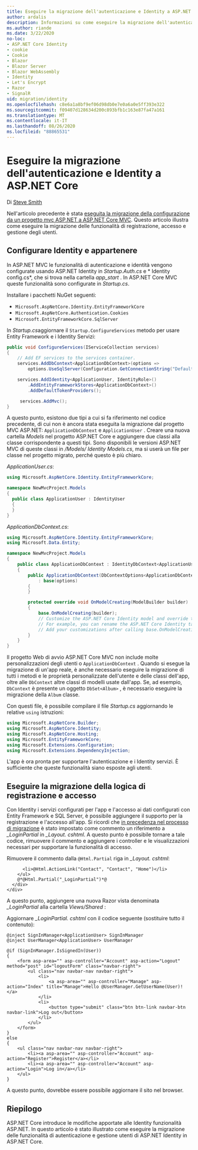 ```yaml
---
title: Eseguire la migrazione dell'autenticazione e Identity a ASP.NET Core
author: ardalis
description: Informazioni su come eseguire la migrazione dell'autenticazione e dell'identità da un progetto MVC ASP.NET a un progetto MVC ASP.NET Core.
ms.author: riande
ms.date: 3/22/2020
no-loc:
- ASP.NET Core Identity
- cookie
- Cookie
- Blazor
- Blazor Server
- Blazor WebAssembly
- Identity
- Let's Encrypt
- Razor
- SignalR
uid: migration/identity
ms.openlocfilehash: c8e6a1a8bf9ef06d98db0e7e0a6a0e5ff393e322
ms.sourcegitcommit: f09407d128634d200c893bfb1c163e87fa47a161
ms.translationtype: MT
ms.contentlocale: it-IT
ms.lasthandoff: 08/26/2020
ms.locfileid: "88865531"
---
```

# <a name="migrate-authentication-and-no-locidentity-to-aspnet-core"></a>Eseguire la migrazione dell'autenticazione e Identity a ASP.NET Core

Di [Steve Smith](https://ardalis.com/)

Nell'articolo precedente è stata [eseguita la migrazione della configurazione da un progetto mvc ASP.NET a ASP.NET Core MVC](xref:migration/configuration). Questo articolo illustra come eseguire la migrazione delle funzionalità di registrazione, accesso e gestione degli utenti.

## <a name="configure-no-locidentity-and-membership"></a>Configurare Identity e appartenere

In ASP.NET MVC le funzionalità di autenticazione e identità vengono configurate usando ASP.NET Identity in *Startup.Auth.cs* e * Identity config.cs*, che si trova nella cartella *app_start* . In ASP.NET Core MVC queste funzionalità sono configurate in *Startup.cs*.

Installare i pacchetti NuGet seguenti:

* `Microsoft.AspNetCore.Identity.EntityFrameworkCore`
* `Microsoft.AspNetCore.Authentication.Cookies`
* `Microsoft.EntityFrameworkCore.SqlServer`

In *Startup.cs*aggiornare il `Startup.ConfigureServices` metodo per usare Entity Framework e i Identity Servizi:

```csharp
public void ConfigureServices(IServiceCollection services)
{
    // Add EF services to the services container.
    services.AddDbContext<ApplicationDbContext>(options =>
        options.UseSqlServer(Configuration.GetConnectionString("DefaultConnection")));

    services.AddIdentity<ApplicationUser, IdentityRole>()
        .AddEntityFrameworkStores<ApplicationDbContext>()
        .AddDefaultTokenProviders();

     services.AddMvc();
}
```

A questo punto, esistono due tipi a cui si fa riferimento nel codice precedente, di cui non è ancora stata eseguita la migrazione dal progetto MVC ASP.NET: `ApplicationDbContext` e `ApplicationUser` . Creare una nuova cartella *Models* nel progetto ASP.NET Core e aggiungere due classi alla classe corrispondente a questi tipi. Sono disponibili le versioni ASP.NET MVC di queste classi in */Models/ Identity Models.cs*, ma si userà un file per classe nel progetto migrato, perché questo è più chiaro.

*ApplicationUser.cs*:

```csharp
using Microsoft.AspNetCore.Identity.EntityFrameworkCore;

namespace NewMvcProject.Models
{
  public class ApplicationUser : IdentityUser
  {
  }
}
```

*ApplicationDbContext.cs*:

```csharp
using Microsoft.AspNetCore.Identity.EntityFrameworkCore;
using Microsoft.Data.Entity;

namespace NewMvcProject.Models
{
    public class ApplicationDbContext : IdentityDbContext<ApplicationUser>
    {
        public ApplicationDbContext(DbContextOptions<ApplicationDbContext> options)
            : base(options)
        {
        }

        protected override void OnModelCreating(ModelBuilder builder)
        {
            base.OnModelCreating(builder);
            // Customize the ASP.NET Core Identity model and override the defaults if needed.
            // For example, you can rename the ASP.NET Core Identity table names and more.
            // Add your customizations after calling base.OnModelCreating(builder);
        }
    }
}
```

Il progetto Web di avvio ASP.NET Core MVC non include molte personalizzazioni degli utenti o `ApplicationDbContext` . Quando si esegue la migrazione di un'app reale, è anche necessario eseguire la migrazione di tutti i metodi e le proprietà personalizzate dell'utente e delle classi dell'app, oltre alle `DbContext` altre classi di modelli usate dall'app. Se, ad esempio, `DbContext` è presente un oggetto `DbSet<Album>` , è necessario eseguire la migrazione della `Album` classe.

Con questi file, è possibile compilare il file *Startup.cs* aggiornando le relative `using` istruzioni:

```csharp
using Microsoft.AspNetCore.Builder;
using Microsoft.AspNetCore.Identity;
using Microsoft.AspNetCore.Hosting;
using Microsoft.EntityFrameworkCore;
using Microsoft.Extensions.Configuration;
using Microsoft.Extensions.DependencyInjection;
```

L'app è ora pronta per supportare l'autenticazione e i Identity servizi. È sufficiente che queste funzionalità siano esposte agli utenti.

## <a name="migrate-registration-and-login-logic"></a>Eseguire la migrazione della logica di registrazione e accesso

Con Identity i servizi configurati per l'app e l'accesso ai dati configurati con Entity Framework e SQL Server, è possibile aggiungere il supporto per la registrazione e l'accesso all'app. Si ricordi che [in precedenza nel processo di migrazione](xref:migration/mvc#migrate-the-layout-file) è stato impostato come commento un riferimento a *_LoginPartial* in *_Layout. cshtml*. A questo punto è possibile tornare a tale codice, rimuovere il commento e aggiungere i controller e le visualizzazioni necessari per supportare la funzionalità di accesso.

Rimuovere il commento dalla `@Html.Partial` riga in *_Layout. cshtml*:

```cshtml
      <li>@Html.ActionLink("Contact", "Contact", "Home")</li>
    </ul>
    @*@Html.Partial("_LoginPartial")*@
  </div>
</div>
```

A questo punto, aggiungere una nuova Razor vista denominata *_LoginPartial* alla cartella *Views/Shared* :

Aggiornare *_LoginPartial. cshtml* con il codice seguente (sostituire tutto il contenuto):

```cshtml
@inject SignInManager<ApplicationUser> SignInManager
@inject UserManager<ApplicationUser> UserManager

@if (SignInManager.IsSignedIn(User))
{
    <form asp-area="" asp-controller="Account" asp-action="Logout" method="post" id="logoutForm" class="navbar-right">
        <ul class="nav navbar-nav navbar-right">
            <li>
                <a asp-area="" asp-controller="Manage" asp-action="Index" title="Manage">Hello @UserManager.GetUserName(User)!</a>
            </li>
            <li>
                <button type="submit" class="btn btn-link navbar-btn navbar-link">Log out</button>
            </li>
        </ul>
    </form>
}
else
{
    <ul class="nav navbar-nav navbar-right">
        <li><a asp-area="" asp-controller="Account" asp-action="Register">Register</a></li>
        <li><a asp-area="" asp-controller="Account" asp-action="Login">Log in</a></li>
    </ul>
}
```

A questo punto, dovrebbe essere possibile aggiornare il sito nel browser.

## <a name="summary"></a>Riepilogo

ASP.NET Core introduce le modifiche apportate alle Identity funzionalità ASP.NET. In questo articolo è stato illustrato come eseguire la migrazione delle funzionalità di autenticazione e gestione utenti di ASP.NET Identity in ASP.NET Core.
